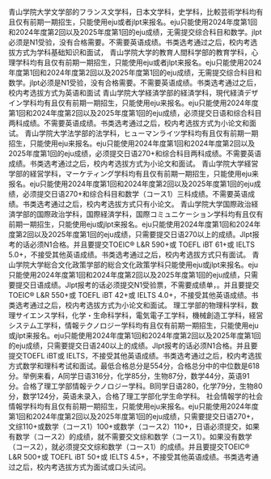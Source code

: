 青山学院大学文学部的フランス文学科，日本文学科，史学科，比較芸術学科均有且仅有前期一期招生，只能使用eju或者jlpt来报名。eju只能使用2024年度第1回和2024年度第2回以及2025年度第1回的eju成绩，无需提交综合科目和数学。jlpt必须是N1受验，没有合格需要。不需要英语成绩。书类选考通过之后，校内考选拔方式为学科基础知识和面试，
青山学院大学的教育人間科学部的教育学科，心理学科均有且仅有前期一期招生，只能使用eju或者jlpt来报名。eju只能使用2024年度第1回和2024年度第2回以及2025年度第1回的eju成绩，无需提交综合科目和数学。jlpt必须是N1受验，没有合格需要。不需要英语成绩。书类选考通过之后，校内考选拔方式为英语和面试
青山学院大学経済学部的経済学科，現代経済デザイン学科均有且仅有前期一期招生，只能使用eju来报名。eju只能使用2024年度第1回和2024年度第2回以及2025年度第1回的eju成绩，必须提交日语和综合科目两科成绩。不需要英语成绩。书类选考通过之后，校内考选拔方式为小论文和面试。
青山学院大学法学部的法学科，ヒューマンライツ学科均有且仅有前期一期招生，只能使用eju来报名。eju只能使用2024年度第1回和2024年度第2回以及2025年度第1回的eju成绩，必须提交日语270+和综合科目两科成绩。不需要英语成绩。书类选考通过之后，校内考选拔方式为小论文和面试。
青山学院大学経営学部的経営学科，マーケティング学科均有且仅有前期一期招生，只能使用eju来报名。eju只能使用2024年度第1回和2024年度第2回以及2025年度第1回的eju成绩，必须提交日语270+和综合科目和数学（コース1）三科成绩。不需要英语成绩。书类选考通过之后，校内考选拔方式只有小论文。
青山学院大学国際政治経済学部的国際政治学科，国際経済学科，国際コミュニケーション学科均有且仅有前期一期招生，只能使用eju或jlpt来报名。eju只能使用2024年度第1回和2024年度第2回以及2025年度第1回的eju成绩，只需要提交日语270以上的成绩。Jlpt报考的话必须N1合格。并且要提交TOEIC® L&R 590+或 TOEFL iBT 61+或 IELTS 5.0+，不接受其他英语成绩。书类选考通过之后，校内考选拔方式只有面试。
青山学院大学総合文化政策学部的総合文化政策学科只能使用eju或jlpt来报名。eju只能使用2024年度第1回和2024年度第2回以及2025年度第1回的eju成绩，只需要提交日语成绩。Jlpt报考的话必须提交N1受验票，不需要成绩单，。并且要提交TOEIC® L&R 550+或 TOEFL iBT 42+或 IELTS 4.0+，不接受其他英语成绩。书类选考通过之后，校内考选拔方式为小论文和面试。
理工学部的物理科学科，数理サイエンス学科，化学・生命科学科，電気電子工学科，機械創造工学科，経営システム工学科，情報テクノロジー学科均有且仅有前期一期招生，只能使用eju或jlpt来报名。eju只能使用2024年度第1回和2024年度第2回以及2025年度第1回的eju成绩，只需要提交日语240以上的成绩。Jlpt报考的话必须N1合格。并且要提交TOEFL iBT或 IELTS，不接受其他英语成绩。书类选考通过之后，校内考选拔方式数学和理科考试和面试。最低合格总分是554分，合格总分中的中位数是618分。举例来看，A同学日语316分，化学85分，生物87分，数学44分，英语91分。合格了理工学部情報テクノロジー学科。B同学日语280，化学79分，生物80分，数学124分，英语未录入，合格了理工学部化学生命学科。
社会情報学的社会情報学科均有且仅有前期一期招生，只能使用eju来报名。eju只能使用2024年度第1回和2024年度第2回以及2025年度第1回的eju成绩，只需要提交日语270+，文综110+或数学（コース1）100+或数学（コース2）110+，日语必须提交，如果有数学（コース2）的成绩，就不需要交文综和数学（コース1）。如果没有数学（コース2），就必须提交文综和数学（コース1）的成绩。并且要提交TOEIC® L&R 500+或 TOEFL iBT 50+或 IELTS 4.5+，不接受其他英语成绩。书类选考通过之后，校内考选拔方式为面试或口头试问。